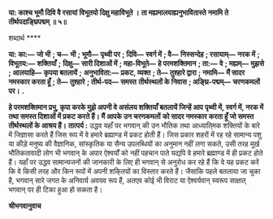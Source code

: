 **या: काश्च भूमौ दिवि वै रसायां** **विभूतयो दिक्षु महाविभूते ।** **ता मह्यमालयाह्यनुभावितास्ते** **नमामि ते तीर्थपदाङ्घ्रिपद्मम् ॥ ५॥** 

शब्दार्थ **** 

**या: का:—** **जो भी** **; च—** **भी** **; भूमौ—** **पृथ्वी पर** **; दिवि—** **स्वर्ग में** **; वै—** **निस्सन्देह** **; रसायाम्—** **नरक में** **; विभूतय:—** **शक्तियाँ** **;** **दिक्षु—** **सारी दिशाओं में** **; महा-विभूते—** **हे परमशक्तिमान** **; ता:—** **वे** **; मह्यम्—** **मुझसे** **; आलयाहि—** **कृपया बतलायें** **;** **अनुभाविता:—** **प्रकट, व्यक्त** **; ते—** **तुश्हारे द्वारा** **; नमामि—** **मैं सादर नमस्कार करता हूँ** **; ते—** **तुश्हारे** **; तीर्थ-पद—** **समस्त** **तीर्थस्थलों के निवास** **; अङ्घ्रि-पद्मम्—** **चरणकमलों पर।** **.** 

**हे परमशक्तिमान प्रभु, कृपा करके मुझे अपनी वे असंलय शक्तियाँ बतलायें जिन्हें आप** **पृथ्वी में, स्वर्ग में, नरक में तथा समस्त दिशाओं में प्रकट करते हैं। मैं आपके उन चरणकमलों** **को सादर नमस्कार करता हूँ जो समस्त तीर्थस्थलों के आश्रय हैं।** **तात्पर्य :** उद्धव यहाँ पर भगवान् की उन भौतिक तथा आध्याति्मक शक्तियों के बारे में जिज्ञासा करते हैं जिस रूप में वे हमारे ब्रह्माण्ड में प्रकट होती हैं। जिस प्रकार शहरों में रह रहे सामान्य पशु या कीड़े मनुष्य की वैज्ञानिक, सांस्कृतिक या सैन्य उपलब्धियों का अनुमान नहीं लगा सकते, उसी तरह मूर्ख भौतिकतावादी लोग भी भगवान् के अपार ऐश्वर्यों को नहीं पहचान पाते यद्यपि वे हमारे ब्रह्माण्ड में ही प्रकट होते हैं। यहाँ पर उद्धव सामान्यजनों की जानकारी के लिए ही भगवान् से अनुरोध कर रहे हैं कि वे यह प्रकट करें कि वे किसी तरह और किन रूपों में अपनी शकि्तयों का विस्तार करते हैं। जैसाकि पहले बतलाया जा चुका है, भगवान् सारे जगत के अनिवार्य अवयव रूप हैं, अतएव कोई भी विराट या ऐश्वर्यवान् स्वरूप साक्षात् भगवान् पर ही टिका हुआ हो सकता है।  

**श्रीभगवानुवाच** 
